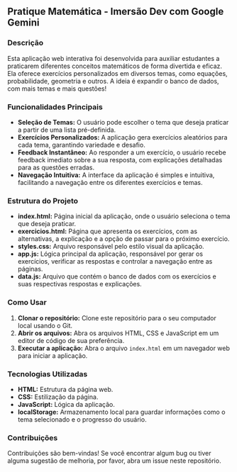 ## Pratique Matemática - Imersão Dev com Google Gemini

### Descrição

Esta aplicação web interativa foi desenvolvida para auxiliar estudantes a praticarem diferentes conceitos matemáticos de forma divertida e eficaz. Ela oferece exercícios personalizados em diversos temas, como equações, probabilidade, geometria e outros. A ideia é expandir o banco de dados, com mais temas e mais questões!

### Funcionalidades Principais

* **Seleção de Temas:** O usuário pode escolher o tema que deseja praticar a partir de uma lista pré-definida.
* **Exercícios Personalizados:** A aplicação gera exercícios aleatórios para cada tema, garantindo variedade e desafio.
* **Feedback Instantâneo:** Ao responder a um exercício, o usuário recebe feedback imediato sobre a sua resposta, com explicações detalhadas para as questões erradas.
* **Navegação Intuitiva:** A interface da aplicação é simples e intuitiva, facilitando a navegação entre os diferentes exercícios e temas.

### Estrutura do Projeto

* **index.html:** Página inicial da aplicação, onde o usuário seleciona o tema que deseja praticar.
* **exercicios.html:** Página que apresenta os exercícios, com as alternativas, a explicação e a opção de passar para o próximo exercício.
* **styles.css:** Arquivo responsável pelo estilo visual da aplicação.
* **app.js:** Lógica principal da aplicação, responsável por gerar os exercícios, verificar as respostas e controlar a navegação entre as páginas.
* **data.js:** Arquivo que contém o banco de dados com os exercícios e suas respectivas respostas e explicações.

### Como Usar

1. **Clonar o repositório:** Clone este repositório para o seu computador local usando o Git.
2. **Abrir os arquivos:** Abra os arquivos HTML, CSS e JavaScript em um editor de código de sua preferência.
3. **Executar a aplicação:** Abra o arquivo `index.html` em um navegador web para iniciar a aplicação.

### Tecnologias Utilizadas

* **HTML:** Estrutura da página web.
* **CSS:** Estilização da página.
* **JavaScript:** Lógica da aplicação.
* **localStorage:** Armazenamento local para guardar informações como o tema selecionado e o progresso do usuário.

### Contribuições

Contribuições são bem-vindas! Se você encontrar algum bug ou tiver alguma sugestão de melhoria, por favor, abra um issue neste repositório.
